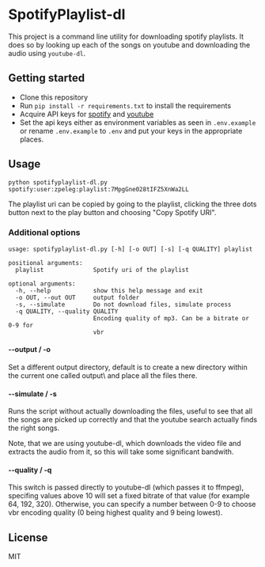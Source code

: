 # SpotifyPlaylist-dl

This project is a command line utility for downloading spotify playlists. It does so by looking up each of the songs on youtube and downloading the audio using `youtube-dl`.

## Getting started

* Clone this repository
* Run `pip install -r requirements.txt` to install the requirements
* Acquire API keys for  [spotify](https://developer.spotify.com/my-applications/#!/applications) and [youtube](https://developers.google.com/youtube/android/player/register)
* Set the api keys either as environment variables as seen in `.env.example` or rename `.env.example` to `.env` and put your keys in the appropriate places.


## Usage

```
python spotifyplaylist-dl.py spotify:user:zpeleg:playlist:7MpgGne028tIFZ5XnWa2LL
```

The playlist uri can be copied by going to the playlist, clicking the three dots button next to the play button and choosing "Copy Spotify URI".

### Additional options

	usage: spotifyplaylist-dl.py [-h] [-o OUT] [-s] [-q QUALITY] playlist
	
	positional arguments:
	  playlist              Spotify uri of the playlist
	
	optional arguments:
	  -h, --help            show this help message and exit
	  -o OUT, --out OUT     output folder
	  -s, --simulate        Do not download files, simulate process
	  -q QUALITY, --quality QUALITY
	                        Encoding quality of mp3. Can be a bitrate or 0-9 for
	                        vbr

#### --output / -o

Set a different output directory, default is to create a new directory within the current one called output\ and place all the files there.

#### --simulate / -s

Runs the script without actually downloading the files, useful to see that all the songs are picked up correctly and that the youtube search actually finds the right songs.

Note, that we are using youtube-dl, which downloads the video file and extracts the audio from it, so this will take some significant bandwith.

#### --quality / -q

This switch is passed directly to youtube-dl (which passes it to ffmpeg), specifing values above 10 will set a fixed bitrate of that value (for example 64, 192, 320). Otherwise, you can specify a number between 0-9 to choose vbr encoding quality (0 being highest quality and 9 being lowest).

## License

MIT